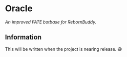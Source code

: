 # Oracle 
*An improved FATE botbase for RebornBuddy.*

## Information
This will be written when the project is nearing release. :smiley:
